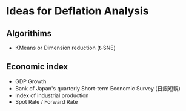 # Ideas for Deflation Analysis

## Algorithims

- KMeans or Dimension reduction (t-SNE)

## Economic index

- GDP Growth
- Bank of Japan's quarterly Short-term Economic Survey (日銀短観)
- Index of industrial production
- Spot Rate / Forward Rate